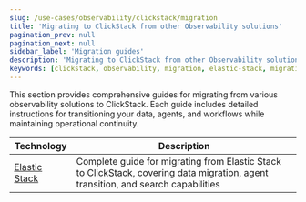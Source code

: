 ```yaml
---
slug: /use-cases/observability/clickstack/migration
title: 'Migrating to ClickStack from other Observability solutions'
pagination_prev: null
pagination_next: null
sidebar_label: 'Migration guides'
description: 'Migrating to ClickStack from other Observability solutions'
keywords: [clickstack, observability, migration, elastic-stack, migration-guides, data-migration, agent-transition, elasticsearch, kibana, observability-solutions]
---
```


This section provides comprehensive guides for migrating from various observability solutions to ClickStack. Each guide includes detailed instructions for transitioning your data, agents, and workflows while maintaining operational continuity.

| Technology | Description |
|------------|-------------|
| [Elastic Stack](/use-cases/observability/clickstack/migration/elastic) | Complete guide for migrating from Elastic Stack to ClickStack, covering data migration, agent transition, and search capabilities |
